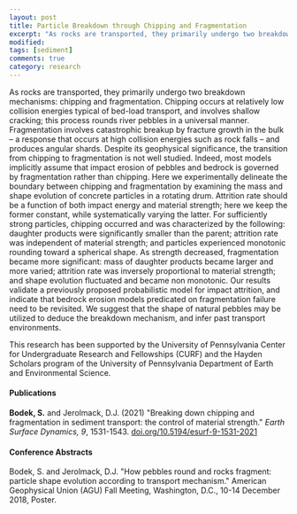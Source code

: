 ```yaml
---
layout: post
title: Particle Breakdown through Chipping and Fragmentation
excerpt: "As rocks are transported, they primarily undergo two breakdown mechanisms: chipping and fragmentation. Chipping occurs at relatively low collision energies typical of bed-load transport, and involves shallow cracking; this process rounds river pebbles in a universal manner. Fragmentation involves catastrophic breakup by fracture growth in the bulk – a response that occurs at high collision energies such as rock falls – and produces angular shards."
modified: 
tags: [sediment]
comments: true
category: research
---
```


As rocks are transported, they primarily undergo two breakdown mechanisms: chipping and fragmentation. Chipping occurs at relatively low collision energies typical of bed-load transport, and involves shallow cracking; this process rounds river pebbles in a universal manner. Fragmentation involves catastrophic breakup by fracture growth in the bulk – a response that occurs at high collision energies such as rock falls – and produces angular shards. Despite its geophysical significance, the transition from chipping to fragmentation is not well studied. Indeed, most models implicitly assume that impact erosion of pebbles and bedrock is governed by fragmentation rather than chipping. Here we experimentally delineate the boundary between chipping and fragmentation by examining the mass and shape evolution of concrete particles in a rotating drum. Attrition rate should be a function of both impact energy and material strength; here we keep the former constant, while systematically varying the latter. For sufficiently strong particles, chipping occurred and was characterized by the following: daughter products were significantly smaller than the parent; attrition rate was independent of material strength; and particles experienced monotonic rounding toward a spherical shape. As strength decreased, fragmentation became more significant: mass of daughter products became larger and more varied; attrition rate was inversely proportional to material strength; and shape evolution fluctuated and became non monotonic. Our results validate a previously proposed probabilistic model for impact attrition, and indicate that bedrock erosion models predicated on fragmentation failure need to be revisited. We suggest that the shape of natural pebbles may be utilized to deduce the breakdown mechanism, and infer past transport environments.

This research has been supported by the University of Pennsylvania Center for Undergraduate Research and Fellowships (CURF) and the Hayden Scholars program of the University of Pennsylvania Department of Earth and Environmental Science.

#### Publications

**Bodek, S.** and Jerolmack, D.J. (2021) "Breaking down chipping and fragmentation in sediment transport: the control of material strength." *Earth Surface Dynamics, 9*, 1531-1543. [doi.org/10.5194/esurf-9-1531-2021](https://esurf.copernicus.org/articles/9/1531/2021/)

#### Conference Abstracts

Bodek, S. and Jerolmack, D.J. "How pebbles round and rocks fragment: particle shape evolution according to transport mechanism." American Geophysical Union (AGU) Fall Meeting, Washington, D.C., 10-14 December 2018, Poster.
